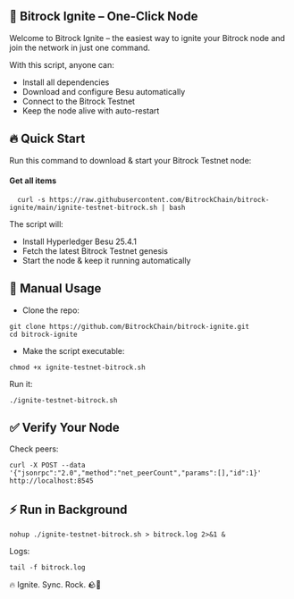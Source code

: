 ## 🚀 Bitrock Ignite – One-Click Node
Welcome to Bitrock Ignite – the easiest way to ignite your Bitrock node and join the network in just one command.

With this script, anyone can:
- Install all dependencies
- Download and configure Besu automatically
- Connect to the Bitrock Testnet
- Keep the node alive with auto-restart

## 🔥 Quick Start
Run this command to download & start your Bitrock Testnet node:
#### Get all items

```console
  curl -s https://raw.githubusercontent.com/BitrockChain/bitrock-ignite/main/ignite-testnet-bitrock.sh | bash
```
The script will:

- Install Hyperledger Besu 25.4.1
- Fetch the latest Bitrock Testnet genesis
- Start the node & keep it running automatically

## 🚀 Manual Usage
- Clone the repo:
```console
git clone https://github.com/BitrockChain/bitrock-ignite.git
cd bitrock-ignite
```
- Make the script executable:
```console
chmod +x ignite-testnet-bitrock.sh
```
Run it:
```console
./ignite-testnet-bitrock.sh
```

## ✅ Verify Your Node
Check peers:
```console
curl -X POST --data '{"jsonrpc":"2.0","method":"net_peerCount","params":[],"id":1}' http://localhost:8545
```

## ⚡ Run in Background
```console
nohup ./ignite-testnet-bitrock.sh > bitrock.log 2>&1 &
```
Logs:
```console
tail -f bitrock.log
```

🔥 Ignite. Sync. Rock. 🪨🚀
